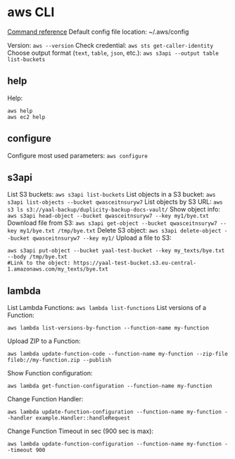 # aws CLI

[Command reference](https://docs.aws.amazon.com/cli/latest/reference/#available-services)
Default config file location: ~/.aws/config

Version: `aws --version`
Check credential: `aws sts get-caller-identity`
Choose output format (`text`, `table`, `json`, etc.): `aws s3api --output table list-buckets`

## help
Help:
```
aws help
aws ec2 help
```

## configure
Configure most used parameters: `aws configure`

## s3api

List S3 buckets: `aws s3api list-buckets`
List objects in a S3 bucket: `aws s3api list-objects --bucket qwasceitnsuryw7`
List objects by S3 URL: `aws s3 ls s3://yaal-backup/duplicity-backup-docs-vault/`
Show object info: `aws s3api head-object --bucket qwasceitnsuryw7 --key my1/bye.txt`
Download file from S3: `aws s3api get-object --bucket qwasceitnsuryw7 --key my1/bye.txt /tmp/bye.txt`
Delete S3 object: `aws s3api delete-object --bucket qwasceitnsuryw7 --key my1/`
Upload a file to S3:
```
aws s3api put-object --bucket yaal-test-bucket --key my_texts/bye.txt --body /tmp/bye.txt
#Link to the object: https://yaal-test-bucket.s3.eu-central-1.amazonaws.com/my_texts/bye.txt
```

## lambda

List Lambda Functions: `aws lambda list-functions`
List versions of a Function:
```
aws lambda list-versions-by-function --function-name my-function
```
Upload ZIP to a Function:
```
aws lambda update-function-code --function-name my-function --zip-file fileb://my-function.zip --publish
```
Show Function configuration:
```
aws lambda get-function-configuration --function-name my-function
```
Change Function Handler:
```
aws lambda update-function-configuration --function-name my-function --handler example.Handler::handleRequest
```
Change Function Timeout in sec (900 sec is max):
```
aws lambda update-function-configuration --function-name my-function --timeout 900
```
